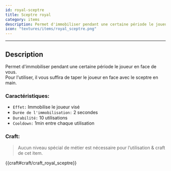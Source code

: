 ```yaml
---
id: royal-sceptre
title: Sceptre royal
category: items
description: Permet d'immobiliser pendant une certaine période le joueur en face de vous
icon: "textures/items/royal_sceptre.png"
---
```

___
## Description

Permet d'immobiliser pendant une certaine période le joueur en face de vous.  
Pour l'utiliser, il vous suffira de taper le joueur en face avec le sceptre en main.

### Caractéristiques:

* ``Effet:`` Immobilise le joueur visé
* ``Durée de l'immobilisation:`` 2 secondes
* ``Durabilité:`` 10 utilisations
* ``Cooldown:`` 1min entre chaque utilisation
    
### Craft: 

> Aucun niveau spécial de métier est nécessaire pour l’utilisation & craft de cet item.  

{{craft#craft/craft_royal_sceptre}}
